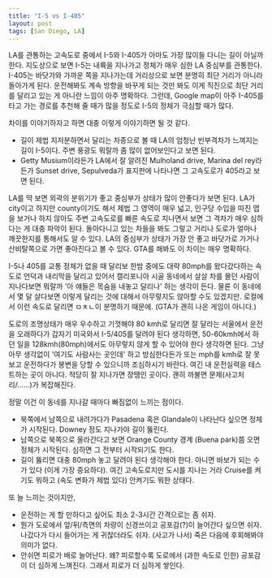 ```yaml
---
title: "I-5 vs I-405"
layout: post
tags: [San Diego, LA]
---
```


LA를 관통하는 고속도로 중에서 I-5와 I-405가 아마도 가장 많이들 다니는 길이 아닐까 한다. 지도상으로 보면 I-5는 내륙을 지나가고 정체가 매우 심한 LA 중심부를 관통한다. I-405는 바닷가와 가까운 쪽을 지나가는데 거리상으로 보면 분명히 최단 거리가 아니라 돌아가게 된다. 운전해봐도 계속 방향을 바꾸게 되는 것만 봐도 이게 직진으로 최단 거리를 달리고 있는 게 아니란 느낌이 아주 명확하다. 그런데, Google map이 아주 I-405를 타고 가는 경로를 추천해 줄 때가 많을 정도로 I-5의 정체가 극심할 때가 많다.

차이를 이야기하자고 하면 대충 이렇게 이야기하면 될 것 같다.
- 길이 제법 지저분하면서 달리는 차종으로 볼 때 LA의 엄청난 빈부격차가 느껴지는 길이 I-5이다. 주변 풍광도 뭐랄까 좀 많이 없어보인다고 보면 된다.
- Getty Musium이라든가 LA에서 잘 알려진 Mulholand drive, Marina del rey라든가 Sunset drive, Sepulveda가 표지판에 나타나면 그 고속도로가 405라고 보면 된다. 

LA를 딱 보면 외곽의 분위기가 좋고 중심부가 상태가 많이 안좋다가 보면 된다. LA가 city이고 하지만 county이기도 해서 제법 그 영역이 매우 넓고, 인구당 수입을 따진 맵을 보거나 하지 않아도 주변 고속도로를 빠른 속도로 지나면서 보면 그 격차가 매우 심하다는 게 대충 파악이 된다. 돌아다니고 있는 차들을 봐도 그렇고 거리나 도로가 얼마나 깨끗한지를 통해서도 알 수 있다. LA의 중심부가 상태가 가장 안 좋고 바닷가로 가거나 산비탈쪽으로 가면 좋아진다고 볼 수 있다. GTA를 해봐도 이 차이는 매우 명확하다. 

I-5나 405를 교통 정체가 없을 때 달리보 한밤 중에도 대략 80mph를 왔다갔다하는 속도로 언덕과 내리막을 달리고 있어서 캘리포니아 시골 동네에서 살살 차를 몰던 사람이 지나다보면 뭐랄까 '아 얘들은 목숨을 내놓고 달리나' 하는 생각이 든다. 물론 이 동네에서 몇 달 살다보면 이렇게 달리는 것에 대해서 아무렇지도 않아할 수도 있겠지만. 로컬에서 이런 속도로 달리면 ㅁㅊㄴ이 분명하기 때문에. (GTA가 괜히 나온 게임이 아니다.)

도로의 조명상태가 매우 우수하고 기껏해야 80 kmh로 달리면 잘 달라는 서울에서 운전을 오래하다가 갑자기 미국와서 I-5/405를 달려야 된다 생각하면, 50-60kmh에서 하던 일을 128kmh(80mph)에서도 아무렇지 않게 할 수 있어야 한다 생각하면 된다. 그냥 아무 생각없이 '여기도 사람사는 곳인데' 하고 방심한다든가 또는 mph를 kmh로 잘 못 보고 운전하다가 봉변을 당할 수 있으니까 조심하시기 바란다. 여긴 내 운전실력을 테스트하는 곳이 아니다. 적당히 잘 지나가면 장땡인 곳이다. 괜히 까불면 문제(사고처리/......)가 복잡해진다. 

정말 이건 이 동네를 지나갈 때마다 빠짐없이 느끼는 점이다.
- 북쪽에서 남쪽으로 내려가다가 Pasadena 혹은 Glandale이 나타난다 싶으면 정체가 시작된다. Downey 정도 지나가야 길이 뚫린다.
- 남쪽으로 북쪽으로 올라간다고 보면 Orange County 경계 (Buena park)쯤 오면 정체가 시작된다. 심하면 그 전부터 시작되기도 한다. 
- 길이 뚫리면 대충 80mph 놓고 달려야 된다 생각해야 한다. 아니면 바보가 되는 수가 있다 (이게 가장 중요하다). 여긴 고속도로지만 도시를 지나는 거라 Cruise를 켜기도 뭐하고 (속도 변화가 제법 있다) 안켜기도 뭐한 상태다. 

또 늘 느끼는 것이지만,
- 운전하는 게 할 만하다고 싶어도 최소 2-3시간 간격으로는 좀 쉬자. 
- 뭔가 도로에서 앞/뒤/측면의 차량이 신경쓰이고 공포감(?)이 늘어간다 싶으면 쉬자. 나갔다가 다시 들어가는 게 귀찮더라도 쉬자. (사고가 나서) 죽은 다음에 후회해봐야 의미가 없다.
- 안쉬면 피로가 배로 늘어난다. 왜? 피로할수록 도로에서 (과한 속도로 인한) 공포감이 더 심하게 느껴진다. 그래서 피로가 더 심하게 쌓인다.

